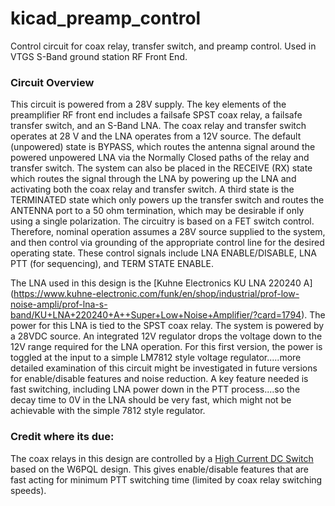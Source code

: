 # kicad_preamp_control
Control circuit for coax relay, transfer switch, and preamp control.  Used in VTGS S-Band ground station RF Front End.

### Circuit Overview
This circuit is powered from a 28V supply.  The key elements of the preamplifier RF front end includes a failsafe SPST coax relay, a failsafe transfer switch, and an S-Band LNA.  The coax relay and transfer switch operates at 28 V and the LNA operates from a 12V source.  The default (unpowered) state is BYPASS, which routes the antenna signal around the powered unpowered LNA via the Normally Closed paths of the relay and transfer switch.  The system can also be placed in the RECEIVE (RX) state which routes the signal through the LNA by powering up the LNA and activating both the coax relay and transfer switch.  A third state is the TERMINATED state which only powers up the transfer switch and routes the ANTENNA port to a 50 ohm termination, which may be desirable if only using a single polarization.  The circuitry is based on a FET switch control.  Therefore, nominal operation assumes a 28V source supplied to the system, and then control via grounding of the appropriate control line for the desired operating state.  These control signals include LNA ENABLE/DISABLE, LNA PTT (for sequencing), and TERM STATE ENABLE. 

The LNA used in this design is the [Kuhne Electronics KU LNA 220240 A] (https://www.kuhne-electronic.com/funk/en/shop/industrial/prof-low-noise-ampli/prof-lna-s-band/KU+LNA+220240+A++Super+Low+Noise+Amplifier/?card=1794).  The power for this LNA is tied to the SPST coax relay.  The system is powered by a 28VDC source.  An integrated 12V regulator drops the voltage down to the 12V range required for the LNA operation.  For this first version, the power is toggled at the input to a simple LM7812 style voltage regulator.....more detailed examination of this circuit might be investigated in future versions for enable/disable features and noise reduction.  A key feature needed is fast switching, including LNA power down in the PTT process....so the decay time to 0V in the LNA should be very fast, which might not be achievable with the simple 7812 style regulator.

### Credit where its due:
The coax relays in this design are controlled by a [High Current DC Switch](https://www.w6pql.com/high_current_solid-state_dc_switch.htm) based on the W6PQL design.  This gives enable/disable features that are fast acting for minimum PTT switching time (limited by coax relay switching speeds).

